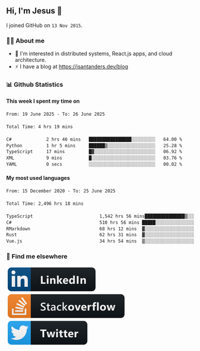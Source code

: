 ## Hi, I'm Jesus 👋

I joined GitHub on `13 Nov 2015`.

<!-- Talking about you -->

### 👨‍💻 About me

- 👦 I'm interested in distributed systems, React.js apps, and cloud architecture.
- ⚡️ I have a blog at <https://jsantanders.dev/blog>

### 📊 Github Statistics

#### This week I spent my time on

<!--START_SECTION:weekly-->

```txt
From: 19 June 2025 - To: 26 June 2025

Total Time: 4 hrs 19 mins

C#             2 hrs 46 mins   ████████████████░░░░░░░░░   64.00 %
Python         1 hr 5 mins     ██████▒░░░░░░░░░░░░░░░░░░   25.28 %
TypeScript     17 mins         █▓░░░░░░░░░░░░░░░░░░░░░░░   06.92 %
XML            9 mins          █░░░░░░░░░░░░░░░░░░░░░░░░   03.76 %
YAML           0 secs          ░░░░░░░░░░░░░░░░░░░░░░░░░   00.02 %
```

<!--END_SECTION:weekly-->

#### My most used languages

<!--START_SECTION:alltime-->

```txt
From: 15 December 2020 - To: 25 June 2025

Total Time: 2,496 hrs 18 mins

TypeScript                         1,542 hrs 56 mins███████████████▒░░░░░░░░░   61.81 %
C#                                 510 hrs 56 mins █████░░░░░░░░░░░░░░░░░░░░   20.47 %
RMarkdown                          68 hrs 12 mins  ▓░░░░░░░░░░░░░░░░░░░░░░░░   02.73 %
Rust                               62 hrs 31 mins  ▓░░░░░░░░░░░░░░░░░░░░░░░░   02.50 %
Vue.js                             34 hrs 54 mins  ▒░░░░░░░░░░░░░░░░░░░░░░░░   01.40 %
```

<!--END_SECTION:alltime-->

### 📢 Find me elsewhere

<p>
  <a target="_blank" href="https://linkedin.com/in/jsantanders">
    <img src="https://github.com/jsantanders/jsantanders/blob/master/img/linkedin.svg" alt="LinkedIn" style="vertical-align:top; margin:4px">
  </a>
  
  <a target="_blank" href="https://stackoverflow.com/users/7318331/jesus-santander">
    <img src="https://github.com/jsantanders/jsantanders/blob/master/img/stackoverflow.svg" alt="StackOverflow" style="vertical-align:top; margin:4px">
  </a>
  
  <a target="_blank" href="http://twitter.com/jsantanders">
    <img src="https://github.com/jsantanders/jsantanders/blob/master/img/twitter.svg" alt="Twitter" style="vertical-align:top; margin:4px">
  </a>
</p>
